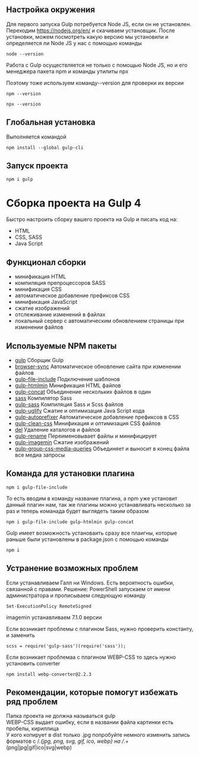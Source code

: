 ## Настройка окружения 
Для первого запуска Gulp потребуется Node JS, если он не установлен. Переходим https://nodejs.org/en/ и скачиваем установщик.
После установки, можем посмотреть какую  версию  мы установили и определяется ли  Node JS у нас с помощью команды
```
node --version  
```
Работа  с Gulp осуществляется не только  с помощью Node JS, но и его менеджера пакета npm  и  команды утилиты npx

Поэтому тоже  используем команду--version  для проверки их версии
```
npm --version 
```
```
npx --version
```
## Глобальная установка
Выполняется командой 
```
npm install --global gulp-cli
```

## Запуск проекта

```
npm i gulp
```

# Сборка проекта на Gulp 4
Быстро настроить сборку вашего проекта на Gulp и писать код на:
- HTML
- CSS, SASS
- Java Script

## Функционал сборки
- минификация HTML
- компиляция препроцессоров SASS
- минификация CSS
- автоматическое добавление префиксов CSS
- минификация JavaScript
- сжатие изображений
- отслеживание изменений в файлах
- локальный сервер с автоматическим обновлением страницы при изменении файлов

## Используемые NPM пакеты
- [gulp](https://www.npmjs.com/package/gulp) Сборщик Gulp  
- [browser-sync](https://browsersync.io/docs/gulp) Автоматическое обновление сайта при изменении файлов  
- [gulp-file-include](https://www.npmjs.com/package/gulp-file-include) Подключение шаблонов  
- [gulp-htmlmin](https://www.npmjs.com/package/gulp-htmlmin) Минификация HTML файлов  
- [gulp-concat](https://www.npmjs.com/package/gulp-concat) Объединение нескольких файлов в один          
- [sass](https://www.npmjs.com/package/sass) Компилятор Sass    
- [gulp-sass](https://www.npmjs.com/package/gulp-sass) Компиляция Sass и Scss файлов    
- [gulp-uglify](https://www.npmjs.com/package/gulp-uglify) Сжатие и оптимизация Java Script кода    
- [gulp-autoprefixer](https://www.npmjs.com/package/gulp-autoprefixer) Автоматическое добавление префиксов в CSS     
- [gulp-clean-css](https://www.npmjs.com/package/gulp-clean-css) Минификация и оптимизация CSS файлов     
- [del](https://www.npmjs.com/package/del) Удаление каталогов и файлов    
- [gulp-rename](https://www.npmjs.com/package/gulp-rename) Переименовывает файлы и минифицирует  
- [gulp-imagemin](https://www.npmjs.com/package/gulp-imagemin) Сжатие изображений     
- [gulp-group-css-media-queries](https://www.npmjs.com/package/gulp-group-css-media-queries) Объединяет и выносит  в конец файла все медиа запросы  

## Команда для установки плагина
```
npm i gulp-file-include
```
То есть вводим в команду название плагина, а npm  уже установит данный плагин нам, так же плагины можно устанавливать несколько за раз и теперь команада будет  выглядеть  таким образом

```
npm i gulp-file-include gulp-htmlmin gulp-concat
```
Gulp имеет возможность установаить сразу все плаигны,  которые раньше были установлены в package.json с помощью команды
```
npm i
```

## Устранение возможных проблем
Если устанавливаем Галп ни Windows. Есть вероятность ошибки, связанной с  правами. Решение: PowerShell запускаем от  имени администратора и прописываем следующую команду
```
Set-ExecutionPolicy RemoteSigned
```
imagemin устанавливаем 7.1.0 версии

Если возникает  проблемы с плагином Sass, нужно проверить константу, и заменить
```
scss = require('gulp-sass')(require('sass'));
```
Если возникает проблемаа с плагином WEBP-CSS то здесь нужно установить converter
```
npm install webp-converter@2.2.3
```
## Рекомендации, которые помогут  избежать ряд проблем
Папка проекта не должна называться gulp  
WEBP-CSS выдает ошибку, если в названии файла картинки есть пробелы, кириллица  
У кого копирует в dist только .jpg попробуйте немного изменить запись форматов с /*.{jpg, png, svg, gif, ico, webp} на /*.+(png|jpg|gif|ico|svg|webp)  
